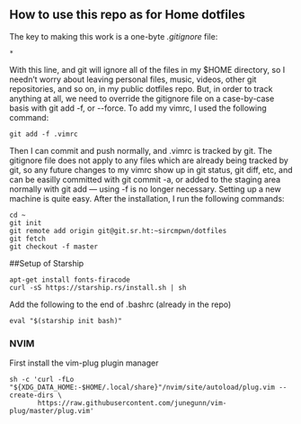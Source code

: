 ## How to use this repo as for Home dotfiles

The key to making this work is a one-byte *.gitignore* file:

```
*
```

With this line, and git will ignore all of the files in my $HOME directory, so I needn’t worry about leaving personal files, music, videos, other git repositories, and so on, in my public dotfiles repo. But, in order to track anything at all, we need to override the gitignore file on a case-by-case basis with git add -f, or --force. To add my vimrc, I used the following command:

```
git add -f .vimrc
```

Then I can commit and push normally, and .vimrc is tracked by git. The gitignore file does not apply to any files which are already being tracked by git, so any future changes to my vimrc show up in git status, git diff, etc, and can be easilly committed with git commit -a, or added to the staging area normally with git add — using -f is no longer necessary. Setting up a new machine is quite easy. After the installation, I run the following commands:

```
cd ~
git init
git remote add origin git@git.sr.ht:~sircmpwn/dotfiles
git fetch
git checkout -f master
```

##Setup of Starship

```
apt-get install fonts-firacode
curl -sS https://starship.rs/install.sh | sh
```
Add the following to the end of .bashrc (already in the repo)

```
eval "$(starship init bash)"
```


### NVIM

First install the vim-plug plugin manager

```
sh -c 'curl -fLo "${XDG_DATA_HOME:-$HOME/.local/share}"/nvim/site/autoload/plug.vim --create-dirs \
       https://raw.githubusercontent.com/junegunn/vim-plug/master/plug.vim'
```
